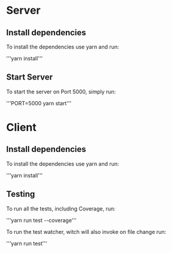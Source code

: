 # Server

## Install dependencies
To install the dependencies use yarn and run:

'''yarn install'''

## Start Server
To start the server on Port 5000, simply run:

'''PORT=5000 yarn start'''

# Client

## Install dependencies
To install the dependencies use yarn and run:

'''yarn install'''

## Testing
To run all the tests, including Coverage, run:

'''yarn run test --coverage'''

To run the test watcher, witch will also invoke on file change run:

'''yarn run test'''
